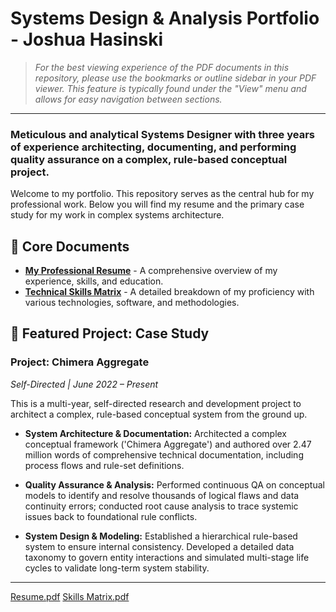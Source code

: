 # Systems Design & Analysis Portfolio - Joshua Hasinski

> *For the best viewing experience of the PDF documents in this repository, please use the bookmarks or outline sidebar in your PDF viewer. This feature is typically found under the "View" menu and allows for easy navigation between sections.*

---

### Meticulous and analytical Systems Designer with three years of experience architecting, documenting, and performing quality assurance on a complex, rule-based conceptual project.

Welcome to my portfolio. This repository serves as the central hub for my professional work. Below you will find my resume and the primary case study for my work in complex systems architecture.

## 📄 Core Documents

* **[My Professional Resume](./Resume.pdf)** - A comprehensive overview of my experience, skills, and education.
* **[Technical Skills Matrix](./Skills-Matrix.pdf)** - A detailed breakdown of my proficiency with various technologies, software, and methodologies.

## 📂 Featured Project: Case Study

### Project: Chimera Aggregate
*Self-Directed | June 2022 – Present*

This is a multi-year, self-directed research and development project to architect a complex, rule-based conceptual system from the ground up.

* **System Architecture & Documentation:** Architected a complex conceptual framework ('Chimera Aggregate') and authored over 2.47 million words of comprehensive technical documentation, including process flows and rule-set definitions.

* **Quality Assurance & Analysis:** Performed continuous QA on conceptual models to identify and resolve thousands of logical flaws and data continuity errors; conducted root cause analysis to trace systemic issues back to foundational rule conflicts.

* **System Design & Modeling:** Established a hierarchical rule-based system to ensure internal consistency. Developed a detailed data taxonomy to govern entity interactions and simulated multi-stage life cycles to validate long-term system stability.

---
[Resume.pdf](https://github.com/user-attachments/files/21191133/Resume.pdf)
[Skills Matrix.pdf](https://github.com/user-attachments/files/21191134/Skills.Matrix.pdf)

